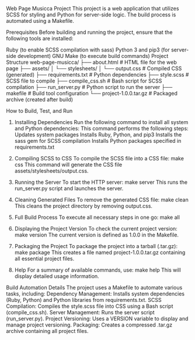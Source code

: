 Web Page Musicca Project
This project is a web application that utilizes SCSS for styling and Python for server-side logic. The build process is automated using a Makefile.

Prerequisites
Before building and running the project, ensure that the following tools are installed:

Ruby (to enable SCSS compilation with sass)
Python 3 and pip3 (for server-side development)
GNU Make (to execute build commands)
Project Structure
web-page-musicca/
├── about.html                 # HTML file for the web page
├── assets/
│   └── stylesheets/
│       └── output.css         # Compiled CSS (generated)
├── requirements.txt           # Python dependencies
├── style.scss                 # SCSS file to compile
├── compile_css.sh             # Bash script for SCSS compilation
├── run_server.py              # Python script to run the server
├── makefile                   # Build tool configuration
└── project-1.0.0.tar.gz       # Packaged archive (created after build)


How to Build, Test, and Run
1. Installing Dependencies
Run the following command to install all system and Python dependencies:
This command performs the following steps:
  Updates system packages
  Installs Ruby, Python, and pip3
  Installs the sass gem for SCSS compilation
  Installs Python packages specified in requirements.txt

2. Compiling SCSS to CSS
To compile the SCSS file into a CSS file: make css
This command will generate the CSS file assets/stylesheets/output.css.

3. Running the Server
To start the HTTP server: make server
This runs the run_server.py script and launches the server.

4. Cleaning Generated Files
To remove the generated CSS file: make clean
This cleans the project directory by removing output.css.

5. Full Build Process
To execute all necessary steps in one go: make all

6. Displaying the Project Version
To check the current project version: make version
The current version is defined as 1.0.0 in the Makefile.

7. Packaging the Project
To package the project into a tarball (.tar.gz): make package
This creates a file named project-1.0.0.tar.gz containing all essential project files.

8. Help
For a summary of available commands, use: make help
This will display detailed usage information.

Build Automation Details
The project uses a Makefile to automate various tasks, including:
Dependency Management: Installs system dependencies (Ruby, Python) and Python libraries from requirements.txt.
SCSS Compilation: Compiles the style.scss file into CSS using a Bash script (compile_css.sh).
Server Management: Runs the server script (run_server.py).
Project Versioning: Uses a VERSION variable to display and manage project versioning.
Packaging: Creates a compressed .tar.gz archive containing all project files.
